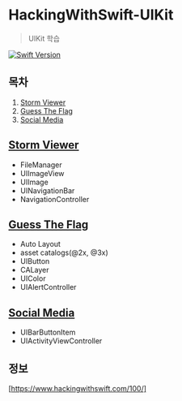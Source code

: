 # HackingWithSwift-UIKit

> UIKit 학습

[![Swift Version][swift-image]][swift-url]

## 목차

1. [Storm Viewer](#storm-viewer)
2. [Guess The Flag](#guess-the-flag)
3. [Social Media](#social-media)

## [Storm Viewer](./StormViewer)

- FileManager
- UIImageView
- UIImage
- UINavigationBar
- NavigationController

## [Guess The Flag](./GuessTheFlag)

- Auto Layout
- asset catalogs(@2x, @3x)
- UIButton
- CALayer
- UIColor
- UIAlertController

## [Social Media](./SocialMedia)

- UIBarButtonItem
- UIActivityViewController

## 정보

[https://www.hackingwithswift.com/100/]

[swift-image]:https://img.shields.io/badge/swift-5-orange.svg
[swift-url]:https://swift.org



